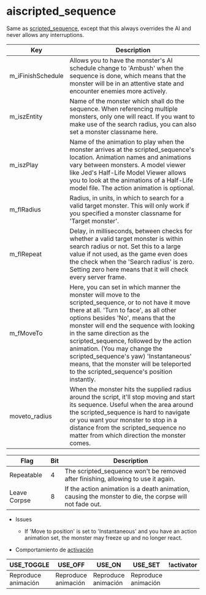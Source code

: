 # aiscripted_sequence

Same as [scripted_sequence](scripted_sequence_spanish.md), except that this always overrides the AI and never allows any interruptions.

| Key | Description |
|-----|-------------|
m_iFinishSchedule | Allows you to have the monster's AI schedule change to 'Ambush' when the sequence is done, which means that the monster will be in an attentive state and encounter enemies more actively.
m_iszEntity | Name of the monster which shall do the sequence. When referencing multiple monsters, only one will react. If you want to make use of the search radius, you can also set a monster classname here.
m_iszPlay | Name of the animation to play when the monster arrives at the scripted_sequence's location. Animation names and animations vary between monsters. A model viewer like Jed's Half-Life Model Viewer allows you to look at the animations of a Half-Life model file. The action animation is optional.
m_flRadius | Radius, in units, in which to search for a valid target monster. This will only work if you specified a monster classname for 'Target monster'.
m_flRepeat | Delay, in milliseconds, between checks for whether a valid target monster is within search radius or not. Set this to a large value if not used, as the game even does the check when the 'Search radius' is zero. Setting zero here means that it will check every server frame.
m_fMoveTo | Here, you can set in which manner the monster will move to the scripted_sequence, or to not have it move there at all. 'Turn to face', as all other options besides 'No', means that the monster will end the sequence with looking in the same direction as the scripted_sequence, followed by the action animation. (You may change the scripted_sequence's yaw) 'Instantaneous' means, that the monster will be teleported to the scripted_sequence's position instantly.
moveto_radius | When the monster hits the supplied radius around the script, it'll stop moving and start its sequence. Useful when the area around the scripted_sequence is hard to navigate or you want your monster to stop in a distance from the scripted_sequence no matter from which direction the monster comes.

| Flag | Bit | Description |
|------|-----|-------------|
Repeatable | 4 | The scripted_sequence won't be removed after finishing, allowing to use it again.
Leave Corpse | 8 | If the action animation is a death animation, causing the monster to die, the corpse will not fade out.

- Issues
	- If 'Move to position' is set to 'Instantaneous' and you have an action animation set, the monster may freeze up and no longer react.

- Comportamiento de [activación](triggering_system_english.md)

| USE_TOGGLE | USE_OFF | USE_ON | USE_SET | !activator | target |
|------------|---------|--------|---------|------------|--------|
| Reproduce animación | Reproduce animación | Reproduce animación | Reproduce animación |  | USE_TOGGLE |